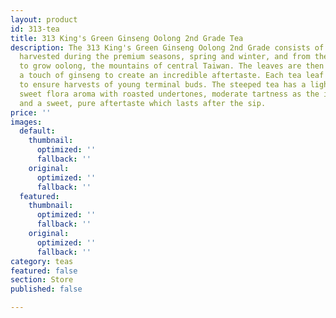 ```yaml
---
layout: product
id: 313-tea
title: 313 King's Green Ginseng Oolong 2nd Grade Tea
description: The 313 King's Green Ginseng Oolong 2nd Grade consists of very fine oolong
  harvested during the premium seasons, spring and winter, and from the best area
  to grow oolong, the mountains of central Taiwan. The leaves are then blended with
  a touch of ginseng to create an incredible aftertaste. Each tea leaf is handpicked
  to ensure harvests of young terminal buds. The steeped tea has a light green hue,
  sweet flora aroma with roasted undertones, moderate tartness as the initial flavor,
  and a sweet, pure aftertaste which lasts after the sip.
price: ''
images:
  default:
    thumbnail:
      optimized: ''
      fallback: ''
    original:
      optimized: ''
      fallback: ''
  featured:
    thumbnail:
      optimized: ''
      fallback: ''
    original:
      optimized: ''
      fallback: ''
category: teas
featured: false
section: Store
published: false

---
```

